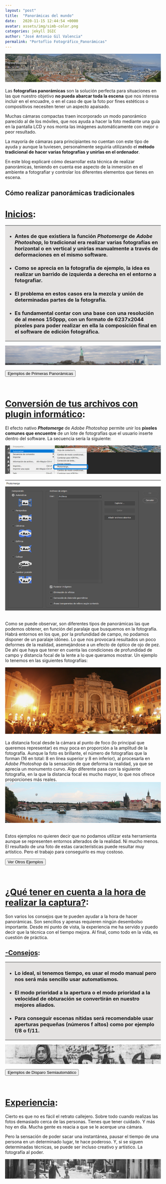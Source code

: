 ```yaml
---
layout: "post"
title:  "Panorámicas del mundo"
date:   2020-11-15 12:44:54 +0000
avatar: assets/img/simb-color.png
categories: jekyll IGIC
author: "José Antonio Gil Valencia"
permalink: "Portoflio Fotográfico_Panorámicas"
---
```

<style>
    .tooltip {
    position: relative;
    display: inline-block;
    border-bottom: 1px dotted black;
    }

    .tooltip .tooltiptext {
    visibility: hidden;
    width: 300px;
    background-color: black;
    color: #fff;
    text-align: left;
    border-radius: 6px;
    padding: 10px 10px;

    /* Position the tooltip */
    position: absolute;
    right: 100%;
    z-index: 1;
    }

    .tooltip:hover .tooltiptext {
    visibility: visible;
    }

</style>

<center>
<img src="src/fotosEncabezado_panoramica.jpg">
</center>
<br>
Las <b>fotografías panorámicas</b> son la solución perfecta para situaciones en las que nuestro objetivo <b>no pueda abarcar toda la escena</b> que nos interesa incluir en el encuadre, o en el caso de que la foto por fines estéticos o compositivos necesiten tener un aspecto apaisado.

Muchas cámaras compactas traen incorporado un modo panorámico parecido al de los móviles, que nos ayuda a hacer la foto mediante una guía en la pantalla LCD y nos monta las imágenes automáticamente con mejor o peor resultado.

La mayoría de cámaras para principiantes no cuentan con este tipo de ayuda y aunque la tuviesen, personalmente seguiría utilizando el <b>método tradicional de hacer varias fotografías y unirlas en el ordenador</b>.

En este blog explicaré cómo desarrollar esta técnica de realizar panorámicas, teniendo en cuenta ese aspecto de la inmersión en el ambiente a fotografiar y controlar los diferentes elementos que tienes en escena.
    
<h2>Cómo realizar panorámicas tradicionales</h2>

<!--DIAPOSITIVA 1----------------------------------->
<h1><u>Inicios</u>:</h1>

<table>
    <tr>
        <td style="background-color:#E5E3E2">
            <ul>
                <li><h3>Antes de que existiera la función <b><i>Photomerge</i></b> de <i>Adobe Photoshop</i>, lo tradicional era realizar varias fotografías en horizontal o en vertical y unirlas manualmente a través de deformaciones en el mismo software.</h3></li>
                <li><h3>Como se aprecia en la fotografía de ejemplo, la idea es realizar un <b>barrido de izquierda a derecha</b> en el entorno a fotografiar.</h3></li>
                <li><h3>El <b>problema</b> en estos casos era la mezcla y unión de determinadas partes de la fotografía.</h3></li>
                <li><h3>Es fundamental contar con una <b>base con una resolución de al menos 150ppp</b>, con un <b>formato de 6237x2044 pixeles</b> para poder realizar en ella la composición final en el software de edición fotográfica.</h3></li>
            </ul>
        </td>
    </tr>
</table>

<center>
    <img src="src/panoramica_fotosEnteraApartados_inicios.jpg">
</center> 

<button type="button" id="btn1dp1" onclick="diapo('1')" style="display:block">Ejemplos de Primeras Panorámicas</button>
<button type="button" id="btn2dp1" onclick="diapob('1')" style="display:none">Ocultar Ejemplos</button>

<div id="diapo1" style="display:none">
        <table>
        <tr>
            <th>Principado de Mónaco (2009)</th>
        </tr>
        <tr>
            <td valign="top">
                <center>
                    <img src="src/panoramica_fotosEncabezado_ejemploTradicional_01.jpg">
                    <br>
                    <img src="src/panoramica_fotosEncabezado_ejemploTradicional_01_normal.jpg">
                </center> 
            </td>
        </tr>
        <tr>
            <th>Circo Montañoso de Gredos (2011)</th>
        </tr>
        <tr>
            <td valign="top">
                <center>
                    <img src="src/panoramica_fotosEncabezado_ejemploTradicional_02.jpg">
                    <br>
                    <img src="src/panoramica_fotosEncabezado_ejemploTradicional_02_normal.jpg">
                </center> 
            </td>
        </tr>
        </table>
</div>
<br>

<!--DIAPOSITIVA 2----------------------------------->
<h1><u>Conversión de tus archivos con plugin informático</u>:</h1>

El efecto nativo <b><i>Photomerge</b></i> de <i>Adobe Photoshop</i> permite unir los <b>píxeles comunes que encuentre</b> de un lote de fotografías que el usuario inserte dentro del software. La secuencia sería la siguiente:

<center>
    <img src="src/panoramica_photomerge_01.jpg">
</center> 
<br>
<center>
    <img src="src/panoramica_photomerge_02.jpg">
</center> 
<br>

Como se puede observar, son diferentes tipos de panorámicas las que podemos obtener, en función del paralaje que busquemos en la fotografía. Habrá entornos en los que, por la profundidad de campo, no podamos disponer de un paralaje idóneo. Lo que nos provocará resultados un poco deformes de la realidad, asemejándose a un efecto de óptico de ojo de pez. De ahí que haya que tener en cuenta las condiciones de profundidad de campo y distancia focal de la lente a lo que queramos mostrar. Un ejemplo lo tenemos en las siguientes fotografías:

<center>
    <img src="src/panoramica_photomerge_03.jpg">
</center> 
<br>
La distancia focal desde la cámara al punto de foco (lo principal que queremos representar) es muy poca en proporción a la amplitud de la fotografía. Aunque la foto es brillante, el número de fotografías que la forman (16 en total: 8 en línea superior y 8 en inferior), al procesarla en <i>Adobe Photoshop</i> da la sensación de que deforma la realidad, ya que se aprecia un monumento curvo. Algo diferente pasa con la siguiente fotografía, en la que la distancia focal es mucho mayor, lo que nos ofrece proporciones más reales.

<center>
    <img src="src/panoramica_photomerge_04.jpg">
</center> 
<br>

Estos ejemplos no quieren decir que no podamos utilizar esta herramienta aunque se representen entornos alterados de la realidad. Ni mucho menos. El resultado de una foto de estas características puede resultar muy artístico. Pero el trabajo para conseguirlo es muy costoso.
<br>

<button type="button" id="btn1dp2" onclick="diapo('2')" style="display:block">Ver Otros Ejemplos</button>
<button type="button" id="btn2dp2" onclick="diapob('2')" style="display:none">Ocultar Ejemplos</button>

<div id="diapo2" style="display:none">
    <table>
    <tr>
        <td valign="top">
            <center>
                    <img src="src/panoramica_ejemplosParalaje_01.jpg">
                    <br>
                    <img src="src/panoramica_ejemplosParalaje_02.jpg">
            </center> 
        </td>
    </tr>
    </table>
</div>


<br>

<!--DIAPOSITIVA 3----------------------------------->

<h1><u>¿Qué tener en cuenta a la hora de realizar la captura?</u>:</h1>

Son varios los consejos que te pueden ayudar a la hora de hacer panorámicas. Son sencillos y apenas requieren ningún desembolso importante. Desde mi punto de vista, la experiencia me ha servido y puedo decir que la técnica con el tiempo mejora. Al final, como todo en la vida, es cuestión de práctica. 

<!--MODOS DE DISPARO SEMIAUTOMATICO----------------->
<h2><u>-Consejos</u>:</h2>

<table>
    <tr>
        <td style="background-color:#E5E3E2">
            <ul>
                <li><h3>Lo ideal, si tenemos tiempo, es usar el modo manual pero nos será <b>más sencillo usar automatismos</b>.</h3></li>
                <li><h3>El <b>modo prioridad a la apertura</b> o el <b>modo prioridad a la velocidad de obturación</b> se convertirán en nuestro mejores aliados.</h3></li>
                <li><h3>Para conseguir escenas nítidas será recomendable usar aperturas pequeñas (números f altos) como <b>por ejemplo f/8 o f/11</b>.</h3></li>
            </ul>
        </td>
    </tr>
</table>

<center>
  <img src="src/fotosEnteraApartados_semiautomatico.jpg">
</center> 

<button type="button" id="btn1dp3" onclick="diapo('3')" style="display:block">Ejemplos de Disparo Semiautomático</button>
<button type="button" id="btn2dp3" onclick="diapob('3')" style="display:none">Ocultar Ejemplos</button>

<div id="diapo3" style="display:none">
        <table>
        <tr>
            <th>Apertura Diafragma f/8</th>
            <th>Apertura Diafragma f/11</th>
        </tr>
        <tr>
            <td valign="top">
                <center>
                    <img src="src/fotosPequenas_semiautomatico_01.jpg">
                </center> 
            </td>
            <td valign="top">
                 <center>
                    <img src="src/fotosPequenas_semiautomatico_02.jpg">
                </center> 
            </td>
        </tr>
        </table>
</div>

<br>

<!--DIAPOSITIVA 4----------------------------------->

<h1><u>Experiencia</u>:</h1>

Cierto es que no es fácil el retrato callejero. Sobre todo cuando realizas las fotos demasiado cerca de las personas. Tienes que tener cuidado. Y más hoy en día. Mucha gente es reacia a que se le acerque una cámara.

Pero la sensación de poder sacar una instantánea, pausar el tiempo de una persona en un determinado lugar, te hace poderoso. Y, si se siguen determinadas técnicas, se puede ser incluso creativo y artístico. La fotografía al poder. 

<center>
    <img src="src/fotosEnteraApartados_finalRetratos.jpg">
</center>


<!--SCRIPTS----------------------------------->

<script>
function diapo(a) {
  document.getElementById("diapo"+a).style.display = "block";
  document.getElementById("btn1dp"+a).style.display = "none";
  document.getElementById("btn2dp"+a).style.display = "block";

}
function diapob(b) {
  document.getElementById("diapo"+b).style.display = "none";
  document.getElementById("btn1dp"+b).style.display = "block";
  document.getElementById("btn2dp"+b).style.display = "none";

}
</script>
